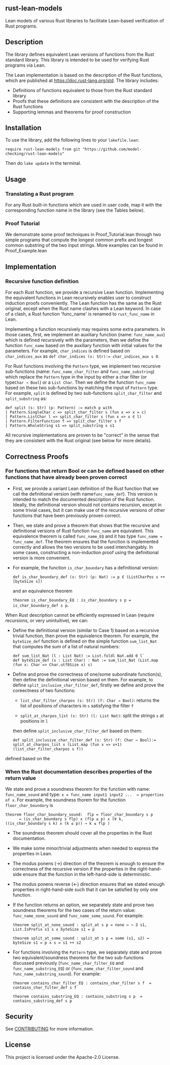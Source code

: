 <!---
-- Copyright Kani Contributors
-- SPDX-License-Identifier: Apache-2.0 OR MIT
---> 

## rust-lean-models

Lean models of various Rust libraries to facilitate Lean-based verification of Rust programs.


## Description
The library defines equivalent Lean versions of functions from the Rust standard library.
This library is intended to be used for verifying Rust programs via Lean.

The Lean implementation is based on the description of the Rust functions, which are published at https://doc.rust-lang.org/std.
The library includes:
- Definitions of functions equivalent to those from the Rust standard library
- Proofs that these definitions are consistent with the description of the Rust functions
- Supporting lemmas and theorems for proof construction

## Installation

To use the library, add the following lines to your `lakefile.lean`:

` require rust-lean-models from git "https://github.com/model-checking/rust-lean-models" `

Then do `lake update` in the terminal.

## Usage
### Translating a Rust program 

For any Rust built-in functions which are used in user code, map it with 
the corresponding function name in the library (see the Tables below).

### Proof Tutorial
We demonstrate some proof techniques in Proof_Tutorial.lean through two simple programs that compute
the longest common prefix and longest common substring of the two input strings. 
More examples can be found in Proof_Example.lean

## Implementation


### Recursive function definition
For each Rust function, we provide a recursive Lean function. Implementing 
the equivalent functions in Lean recursively enables user to construct 
induction proofs conveniently. The Lean function has the same as the Rust original, 
except when the Rust name  clashes with a Lean keyword. In case of a clash, a Rust function 'func_name' 
is renamed to `rust_func_name` in Lean.

Implementing a function recursively may requires some extra parameters.
In those cases, first, we implement an auxiliary function (name: `func_name_aux`) which is defined 
recursively with the parameters, then we define the function `func_name` based on the auxiliary function 
with initial values for the parameters. 
For example, `char_indices` is defined based on `char_indices_aux` as 
`def char_indices (s: Str):= char_indices_aux s 0`.

For Rust functions involving the `Pattern` type, we implement two recursive sub-functions 
(name: `func_name_char_filter` and  `func_name_substring`) which replace the `Pattern` type 
in the input by either a char filter (or type`Char → Bool`) or a `List Char`. Then we define 
the function `func_name` based on these two sub-functions by matching the input of `Pattern` type.
For example, `split` is defined by two sub-functions `split_char_filter` and `split_substring` as: 

```
def split (s: Str) (p: Pattern) := match p with
| Pattern.SingleChar c => split_char_filter s (fun x => x = c)
| Pattern.ListChar l => split_char_filter s (fun x => x ∈ l)
| Pattern.FilterFunction f => split_char_filter s f
| Pattern.WholeString s1 => split_substring s s1
```
All recursive implementations are proven to be "correct" in the sense that they are consistent with
the Rust original (see below for more details).

## Correctness Proofs

### For functions that return Bool or can be defined based on other functions that have already been proven correct
   
- First, we provide a variant Lean definition of the Rust function that we call the definitional 
version (with name`func_name_def`).  This version is intended to match the documented description 
of the Rust function. Ideally, the definitional version should not contains recursion, except in some trivial cases, 
but it can make use of the recursive versions of other functions that have been previously proven correct.

- Then, we state and prove a theorem that shows that the recursive and definitional versions of Rust 
function `func_name` are equivalent. This equivalence theorem is called `func_name_EQ` and 
it has type `func_name = func_name_def`.
The theorem ensures that the function is implemented correctly 
and allows the two versions to be used interchangably. 
In some cases, constructing a non-induction proof using the definitional version is more convenient.

- For example, the function `is_char_boundary` has a definitional version: 

    `def is_char_boundary_def (s: Str) (p: Nat) := p ∈ (ListCharPos s ++ [byteSize s])`

    and an equivalence theorem 

    `theorem is_char_boundary_EQ : is_char_boundary s p =  is_char_boundary_def s p`.

When Rust description cannot be efficiently expressed in Lean (require recursions, or very unintuitive),
we can:
- Define the definitional version (similar to Case 1) based on a recursive trivial function, then prove the equivalence theorem.
For example, the `byteSize_def` function is defined on the simple function `sum_list_Nat`
that computes the sum of a list of natural numbers:
    
    ```
    def sum_list_Nat (l : List Nat) := List.foldl Nat.add 0 l`
    def byteSize_def (s : List Char) : Nat := sum_list_Nat (List.map (fun x: Char => Char.utf8Size x) s)
    ```

- Define and prove the correctness of one/some subordinate function(s), 
then define the definitional version based on them. 
    For example, to define `split_inclusive_char_filter_def`, firstly we define and prove the coreectness of two functions:
    - `list_char_filter_charpos (s: Str) (f: Char → Bool)`: returns the list of positions of characters in `s` satisfying the filter `f`

    - `split_at_charpos_list (s: Str) (l: List Nat)`: split the strings `s` at positions in `l`

    then define `split_inclusive_char_filter_def` based on them:

    ```
    def split_inclusive_char_filter_def (s: Str) (f: Char → Bool):= split_at_charpos_list s (List.map (fun x => x+1) (list_char_filter_charpos s f))
    ```
defined based on the
### When the Rust documentation describes properties of the return value 
We state and prove a soundness theorem for the function with
name: `func_name_sound` and type: `x = func_name input1 input2 ...  ↔ properties of x`.
For example, the soundness thorem for the function `floor_char_boundary` is 

```
theorem floor_char_boundary_sound:  flp = floor_char_boundary s p
      ↔ (is_char_boundary s flp) ∧ (flp ≤ p) ∧ (∀ k, ((is_char_boundary s k) ∧ (k ≤ p)) → k ≤ flp )
```

- The soundness theorem should cover all the properties in the Rust documentation.
- We make some minor/trivial adjustments when needed to express the properties in Lean.
- The modus ponens (→) direction of the theorem is enough to ensure the correctness of the recursive version
if the properties in the right-hand-side ensure that the function in the left-hand-side is deterministic.
- The modus ponens reverse (←) direction ensures that we stated enough properties in right-hand-side such that 
it can be satisfied by only one function. 
- If the function returns an option, we separately state and prove two soundness theorems for the two cases 
of the return value: `func_name_none_sound` and `func_name_some_sound`. For example:

    `theorem split_at_none_sound : split_at s p = none ↔ ¬ ∃ s1, List.IsPrefix s1 s ∧ byteSize s1 = p`

    `theorem split_at_some_sound : split_at s p = some (s1, s2) ↔ byteSize s1 = p ∧ s = s1 ++ s2`

- For functions involving the `Pattern` type,  we separately state and prove two equivalent/soundness 
theorems for the two sub-functions discussed previously (`func_name_char_filter_EQ` and `func_name_substring_EQ`) 
or (`func_name_char_filter_sound` and `func_name_substring_sound`). For example:
    
    `theorem contains_char_filter_EQ : contains_char_filter s f  = contains_char_filter_def s f `

    `theorem contains_substring_EQ : contains_substring s p  = contains_substring_def s p`

## Security

See [CONTRIBUTING](CONTRIBUTING.md#security-issue-notifications) for more information.

## License

This project is licensed under the Apache-2.0 License.
